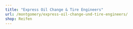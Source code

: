 ```yaml
---
title: "Express Oil Change & Tire Engineers"
url: /montgomery/express-oil-change-und-tire-engineers/
shop: Reifen
---
```

